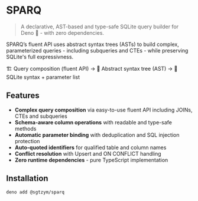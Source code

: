 # SPARQ

> A declarative, AST-based and type-safe SQLite query builder for Deno 🦕 - with zero dependencies.

SPARQ’s fluent API uses abstract syntax trees (ASTs) to build complex, parameterized queries - including subqueries and CTEs - while preserving SQLite's full expressivness.

🏗️ Query composition (fluent API) → 🌳 Abstract syntax tree (AST) → 📃 SQLite syntax + parameter list

## Features

- **Complex query composition** via easy-to-use fluent API including JOINs, CTEs and subqueries
- **Schema-aware column operations** with readable and type-safe methods
- **Automatic parameter binding** with deduplication and SQL injection protection
- **Auto-quoted identifiers** for qualified table and column names
- **Conflict resolution** with Upsert and ON CONFLICT handling
- **Zero runtime dependencies** - pure TypeScript implementation

## Installation

```bash
deno add @sgtzym/sparq
```